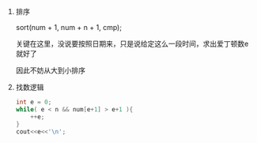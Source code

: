 1.  排序

    sort(num + 1, num + n + 1, cmp);
    
    关键在这里，没说要按照日期来，只是说给定这么一段时间，求出爱丁顿数e就好了
    
    因此不妨从大到小排序
    
2.  找数逻辑

    ```cpp
    int e = 0;
	while( e < n && num[e+1] > e+1 ){
		++e;
	}
	cout<<e<<'\n';
	```
